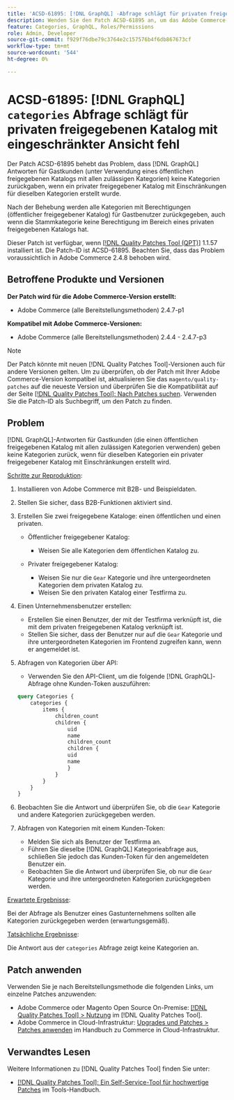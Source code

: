 ```yaml
---
title: 'ACSD-61895: [!DNL GraphQL] -Abfrage schlägt für privaten freigegebenen Katalog mit eingeschränkter Ansicht fehl'
description: Wenden Sie den Patch ACSD-61895 an, um das Adobe Commerce-Problem zu beheben, bei  [!DNL GraphQL]  -Antworten für Gastkunden (Verwendung eines öffentlichen freigegebenen Katalogs mit allen zulässigen Kategorien) keine Kategorien zurückgegeben haben, wenn ein privater freigegebener Katalog mit Einschränkungen für dieselben Kategorien erstellt wurde.
feature: Categories, GraphQL, Roles/Permissions
role: Admin, Developer
source-git-commit: f929f76dbe79c3764e2c157576b4f6db867673cf
workflow-type: tm+mt
source-wordcount: '544'
ht-degree: 0%

---
```



# ACSD-61895: [!DNL GraphQL] `categories` Abfrage schlägt für privaten freigegebenen Katalog mit eingeschränkter Ansicht fehl

Der Patch ACSD-61895 behebt das Problem, dass [!DNL GraphQL] Antworten für Gastkunden (unter Verwendung eines öffentlichen freigegebenen Katalogs mit allen zulässigen Kategorien) keine Kategorien zurückgaben, wenn ein privater freigegebener Katalog mit Einschränkungen für dieselben Kategorien erstellt wurde.

Nach der Behebung werden alle Kategorien mit Berechtigungen (öffentlicher freigegebener Katalog) für Gastbenutzer zurückgegeben, auch wenn die Stammkategorie keine Berechtigung im Bereich eines privaten freigegebenen Katalogs hat.

Dieser Patch ist verfügbar, wenn [[!DNL Quality Patches Tool (QPT)]](/help/tools/quality-patches-tool/quality-patches-tool-to-self-serve-quality-patches.md) 1.1.57 installiert ist. Die Patch-ID ist ACSD-61895. Beachten Sie, dass das Problem voraussichtlich in Adobe Commerce 2.4.8 behoben wird.

## Betroffene Produkte und Versionen

**Der Patch wird für die Adobe Commerce-Version erstellt:**

* Adobe Commerce (alle Bereitstellungsmethoden) 2.4.7-p1

**Kompatibel mit Adobe Commerce-Versionen:**

* Adobe Commerce (alle Bereitstellungsmethoden) 2.4.4 - 2.4.7-p3

>[!NOTE]
>
>Der Patch könnte mit neuen [!DNL Quality Patches Tool]-Versionen auch für andere Versionen gelten. Um zu überprüfen, ob der Patch mit Ihrer Adobe Commerce-Version kompatibel ist, aktualisieren Sie das `magento/quality-patches` auf die neueste Version und überprüfen Sie die Kompatibilität auf der Seite [[!DNL Quality Patches Tool]: Nach Patches suchen](https://experienceleague.adobe.com/tools/commerce-quality-patches/index.html). Verwenden Sie die Patch-ID als Suchbegriff, um den Patch zu finden.

## Problem

[!DNL GraphQL]-Antworten für Gastkunden (die einen öffentlichen freigegebenen Katalog mit allen zulässigen Kategorien verwenden) geben keine Kategorien zurück, wenn für dieselben Kategorien ein privater freigegebener Katalog mit Einschränkungen erstellt wird.

<u>Schritte zur Reproduktion</u>:

1. Installieren von Adobe Commerce mit B2B- und Beispieldaten.
1. Stellen Sie sicher, dass B2B-Funktionen aktiviert sind.
1. Erstellen Sie zwei freigegebene Kataloge: einen öffentlichen und einen privaten.

   * Öffentlicher freigegebener Katalog:

      * Weisen Sie alle Kategorien dem öffentlichen Katalog zu.

   * Privater freigegebener Katalog:

      * Weisen Sie nur die `Gear` Kategorie und ihre untergeordneten Kategorien dem privaten Katalog zu.
      * Weisen Sie den privaten Katalog einer Testfirma zu.

1. Einen Unternehmensbenutzer erstellen:

   * Erstellen Sie einen Benutzer, der mit der Testfirma verknüpft ist, die mit dem privaten freigegebenen Katalog verknüpft ist.
   * Stellen Sie sicher, dass der Benutzer nur auf die `Gear` Kategorie und ihre untergeordneten Kategorien im Frontend zugreifen kann, wenn er angemeldet ist.

1. Abfragen von Kategorien über API:

   * Verwenden Sie den API-Client, um die folgende [!DNL GraphQL]-Abfrage ohne Kunden-Token auszuführen:

   ```graphql
   query Categories { 
       categories { 
           items { 
               children_count 
               children { 
                   uid 
                   name 
                   children_count 
                   children { 
                   uid 
                   name 
                   } 
               } 
           } 
       } 
   }
   ```

1. Beobachten Sie die Antwort und überprüfen Sie, ob die `Gear` Kategorie und andere Kategorien zurückgegeben werden.
1. Abfragen von Kategorien mit einem Kunden-Token:

   * Melden Sie sich als Benutzer der Testfirma an.
   * Führen Sie dieselbe [!DNL GraphQL] Kategorieabfrage aus, schließen Sie jedoch das Kunden-Token für den angemeldeten Benutzer ein.
   * Beobachten Sie die Antwort und überprüfen Sie, ob nur die `Gear` Kategorie und ihre untergeordneten Kategorien zurückgegeben werden.


<u>Erwartete Ergebnisse</u>:

Bei der Abfrage als Benutzer eines Gastunternehmens sollten alle Kategorien zurückgegeben werden (erwartungsgemäß).

<u>Tatsächliche Ergebnisse</u>:

Die Antwort aus der `categories` Abfrage zeigt keine Kategorien an.

## Patch anwenden

Verwenden Sie je nach Bereitstellungsmethode die folgenden Links, um einzelne Patches anzuwenden:

* Adobe Commerce oder Magento Open Source On-Premise: [[!DNL Quality Patches Tool] > Nutzung](/help/tools/quality-patches-tool/usage.md) im [!DNL Quality Patches Tool].
* Adobe Commerce in Cloud-Infrastruktur: [Upgrades und Patches > Patches anwenden](https://experienceleague.adobe.com/docs/commerce-cloud-service/user-guide/develop/upgrade/apply-patches.html) im Handbuch zu Commerce in Cloud-Infrastruktur.


## Verwandtes Lesen

Weitere Informationen zu [!DNL Quality Patches Tool] finden Sie unter:

* [[!DNL Quality Patches Tool]: Ein Self-Service-Tool für hochwertige Patches](/help/tools/quality-patches-tool/quality-patches-tool-to-self-serve-quality-patches.md) im Tools-Handbuch.

